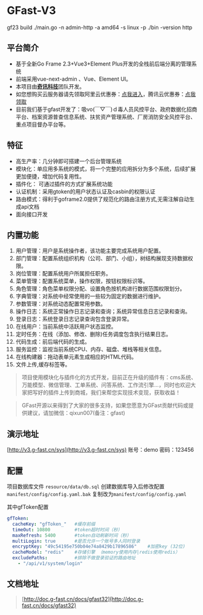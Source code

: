 # GFast-V3
gf23 build ./main.go -n admin-http -a amd64 -s linux -p ./bin -version http



## 平台简介
* 基于全新Go Frame 2.3+Vue3+Element Plus开发的全栈前后端分离的管理系统
* 前端采用vue-next-admin 、Vue、Element UI。
* 本项目由<a href="http://www.qjit.cn/" target="_blank"><b>奇讯科技</b></a>团队开发。
* 如您想购买云服务器请先领取阿里云优惠券：[点我进入](https://www.aliyun.com/minisite/goods?userCode=fcor2omk )，腾讯云优惠券：[点我领取](https://cloud.tencent.com/act/cps/redirect?redirect=1062&cps_key=20b1c3842f74986b2894e2c5fcde7ea2&from=console )
* 目前我们基于gfast开发了：吸vo(￣▽￣)ｄ毒人员风控平台、政府数据化招商平台、档案资源普查信息系统、扶贫资产管理系统、厂房消防安全风控平台、重点项目督办平台等。

## 特征
* 高生产率：几分钟即可搭建一个后台管理系统
* 模块化：单应用多系统的模式，将一个完整的应用拆分为多个系统，后续扩展更加便捷，增加代码复用性。
* 插件化： 可通过插件的方式扩展系统功能
* 认证机制：采用gtoken的用户状态认证及casbin的权限认证
* 路由模式：得利于goframe2.0提供了规范化的路由注册方式,无需注解自动生成api文档 
* 面向接口开发 


## 内置功能

1.  用户管理：用户是系统操作者，该功能主要完成系统用户配置。
2.  部门管理：配置系统组织机构（公司、部门、小组），树结构展现支持数据权限。
3.  岗位管理：配置系统用户所属担任职务。
4.  菜单管理：配置系统菜单，操作权限，按钮权限标识等。
5.  角色管理：角色菜单权限分配、设置角色按机构进行数据范围权限划分。
6.  字典管理：对系统中经常使用的一些较为固定的数据进行维护。
7.  参数管理：对系统动态配置常用参数。
8.  操作日志：系统正常操作日志记录和查询；系统异常信息日志记录和查询。
9. 登录日志：系统登录日志记录查询包含登录异常。
10. 在线用户：当前系统中活跃用户状态监控。
11. 定时任务：在线（添加、修改、删除)任务调度包含执行结果日志。
12. 代码生成：前后端代码的生成。
13. 服务监控：监视当前系统CPU、内存、磁盘、堆栈等相关信息。
14. 在线构建器：拖动表单元素生成相应的HTML代码。
15. 文件上传,缓存标签等。

> 项目使用模块化与插件化的方式开发，目前正在升级的插件有：cms系统、万能模型、微信管理、工单系统、问答系统、工作流引擎...，同时也欢迎大家把写好的插件上传到商城，我们来帮您实现技术变现，获取收益！

> GFast开源以来得到了大家的很多支持，如果您愿意为GFast贡献代码或提供建议，请加微信：qixun007(备注：gfast)

## 演示地址
[http://v3.g-fast.cn/sys](http://v3.g-fast.cn/sys)
账号：demo  密码：123456
## 配置
项目数据库文件 `resource/data/db.sql` 创建数据库导入后修改配置 `manifest/config/config.yaml.bak` 复制改为`manifest/config/config.yaml`  

其中gfToken配置
```yaml
gfToken:
  cacheKey: "gfToken_"   #缓存前缀
  timeOut: 10800         #token超时时间（秒）
  maxRefresh: 5400       #token自动刷新时间（秒）
  multiLogin: true       #是否允许一个账号多人同时登录
  encryptKey: "49c54195e750b04e74a8429b17896586"    #加密key (32位)
  cacheModel: "redis"    #存储引擎 （memory使用内存|redis使用redis）
  excludePaths:          #排除不做登录验证的路由地址
    - "/api/v1/system/login"
```

## 文档地址
> [http://doc.g-fast.cn/docs/gfast32](http://doc.g-fast.cn/docs/gfast32)